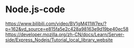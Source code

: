 # Node.js-code

https://www.bilibili.com/video/BV1gM411W7ex/?p=162&vd_source=e815fa5e2c428a98163e9d19be40ec58
https://developer.mozilla.org/zh-CN/docs/Learn/Server-side/Express_Nodejs/Tutorial_local_library_website
